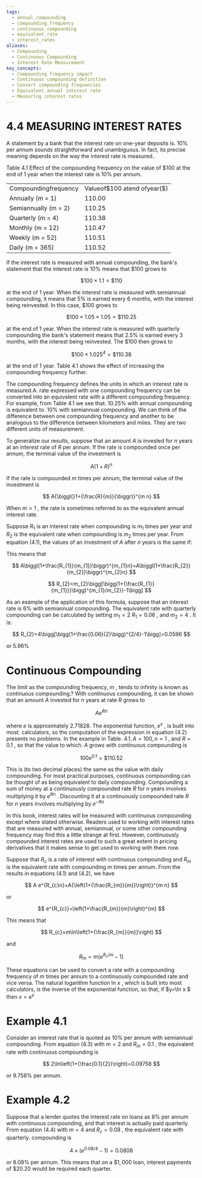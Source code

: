 ```yaml
---
tags:
  - annual_compounding
  - compounding_frequency
  - continuous_compounding
  - equivalent_rate
  - interest_rates
aliases:
  - Compounding
  - Continuous Compounding
  - Interest Rate Measurement
key_concepts:
  - Compounding frequency impact
  - Continuous compounding definition
  - Convert compounding frequencies
  - Equivalent annual interest rate
  - Measuring interest rates
---
```


# 4.4 MEASURING INTEREST RATES  

A statement by a bank that the interest rate on one-year deposits is. $10\%$ per annum sounds straightforward and unambiguous. In fact, its precise meaning depends on the way the interest rate is measured..  

Table 4.1 Effect of the compounding frequency on the value of $\$100$ at the end of 1 year when the interest rate is $10\%$ per annum.   


<html><body><table><tr><td>Compoundingfrequency</td><td>Valueof$100 atend ofyear($)</td></tr><tr><td>Annually (m = 1)</td><td>110.00</td></tr><tr><td>Semiannually (m = 2)</td><td>110.25</td></tr><tr><td>Quarterly (m = 4)</td><td>110.38</td></tr><tr><td>Monthly (m = 12)</td><td>110.47</td></tr><tr><td>Weekly (m = 52)</td><td>110.51</td></tr><tr><td>Daily (m = 365)</td><td>110.52</td></tr></table></body></html>  

If the interest rate is measured with annual compounding, the bank's statement that the interest rate is $10\%$ means that $\$100$ grows to  

$$
\$100\times1.1=\$110
$$  

at the end of 1 year. When the interest rate is measured with semiannual compounding, it means that $5\%$ is earned every 6 months, with the interest being reinvested. In this case, $\$100$ grows to  

$$
\$100\times1.05\times1.05=\$110.25
$$  

at the end of 1 year. When the interest rate is measured with quarterly compounding the bank's statement means that $2.5\%$ is earned every 3 months, with the interest being reinvested. The $\$100$ then grows to  

$$
\$100\times1.025^{4}=\$110.38
$$  

at the end of 1 year. Table 4.1 shows the effect of increasing the compounding frequency further.  

The compounding frequency defines the units in which an interest rate is measured.A. rate expressed with one compounding frequency can be converted into an equivalent rate with a different compounding frequency. For example, from Table 4.1 we see that. $10.25\%$ with annual compounding is equivalent to. $10\%$ with semiannual compounding. We can think of the difference between one compounding frequency and another to be analogous to the difference between kilometers and miles. They are two different units of measurement.  

To generalize our results, suppose that an amount $A$ is invested for $n$ years at an interest rate of $R$ per annum. If the rate is compounded once per annum, the terminal value of the investment is  

$$
A(1+R)^{n}
$$  

If the rate is compounded $m$ times per annum, the terminal value of the investment is  

$$
A{\biggl(}1+{\frac{R}{m}}{\biggr)}^{m n}
$$  

When $m=1$ , the rate is sometimes referred to as the equivalent annual interest rate.  

Suppose $R_{1}$ is an interest rate when compounding is $m_{1}$ times per year and $R_{2}$ is the equivalent rate when compounding is $m_{2}$ times per year. From equation (4.1), the values of an investment of $A$ after $n$ years is the same if:  

This means that  

$$
A\biggl(1+\frac{R_{1}}{m_{1}}\biggr)^{m_{1}n}=A\biggl(1+\frac{R_{2}}{m_{2}}\biggr)^{m_{2}n} 
$$  

$$
R_{2}=m_{2}\bigg[\bigg(1+{\frac{R_{1}}{m_{1}}}\bigg)^{m_{1}/m_{2}}-1\bigg]
$$  

As an example of the application of this formula, suppose that an interest rate is $6\%$ with semiannual compounding. The equivalent rate with quarterly compounding can be calculated by setting $m_{1}=2$ $R_{1}=0.06$ , and $m_{2}=4$ . It is:  

$$
R_{2}=4\bigg[\bigg(1+\frac{0.06}{2}\bigg)^{2/4}-1\bigg]=0.0596
$$  

or $5.96\%$  

# Continuous Compounding  

The limit as the compounding frequency, $m$ , tends to infinity is known as continuous compounding.? With continuous compounding, it can be shown that an amount $A$ invested for $n$ years at rate $R$ grows to  

$$
A e^{R n}
$$  

where $e$ is approximately 2.71828. The exponential function, $e^{x}$ , is built into most. calculators, so the computation of the expression in equation (4.2) presents no problems. In the example in Table. $4.1,A=100,n=1$ , and $R=0.1$ , so that the value to which. $A$ grows with continuous compounding is  

$$
100e^{0.1}=\$110.52
$$  

This is (to two decimal places) the same as the value with daily compounding. For most practical purposes, continuous compounding can be thought of as being equivalent to daily compounding. Compounding a sum of money at a continuously compounded rate $R$ for $n$ years involves multiplying it by $e^{R n}$ . Discounting it at a continuously compounded rate $R$ for $n$ years involves multiplying by $e^{-R n}$  

In this book, interest rates will be measured with continuous compounding except where stated otherwise. Readers used to working with interest rates that are measured with annual, semiannual, or some other compounding frequency may find this a little strange at first. However, continuously compounded interest rates are used to such a great extent in pricing derivatives that it makes sense to get used to working with them now.  

Suppose that $R_{c}$ is a rate of interest with continuous compounding and $R_{m}$ is the equivalent rate with compounding $m$ times per annum. From the results in equations (4.1) and (4.2), we have  

$$
A e^{R_{c}n}=A{\left(1+{\frac{R_{m}}{m}}\right)}^{m n}
$$  

or  

$$
e^{R_{c}}=\left(1+\frac{R_{m}}{m}\right)^{m}
$$  

This means that  

$$
R_{c}=m\ln\left(1+{\frac{R_{m}}{m}}\right)
$$  

and  

$$
R_{m}=m(e^{R_{c}/m}-1)
$$  

These equations can be used to convert a rate with a compounding frequency of $m$ times per annum to a continuously compounded rate and vice versa. The natural logarithm function ln $x$ , which is built into most calculators, is the inverse of the exponential function, so that, if $y=\ln x $ then $x=e^{y}$  

# Example 4.1  

Consider an interest rate that is quoted as $10\%$ per annum with semiannual compounding. From equation (4.3) with $m=2$ and $R_{m}=0.1$ , the equivalent rate with continuous compounding is  

$$
2\ln\left(1+{\frac{0.1}{2}}\right)=0.09758
$$  

or $9.758\%$ per annum.  

# Example 4.2  

Suppose that a lender quotes the interest rate on loans as $8\%$ per annum with continuous compounding, and that interest is actually paid quarterly. From equation (4.4) with $m=4$ and $R_{c}=0.08$ , the equivalent rate with quarterly. compounding is  

$$
4\times(e^{0.08/4}-1)=0.0808
$$  

or $8.08\%$ per annum. This means that on a $\$1,000$ loan, interest payments of $\$20.20$ would be required each quarter.  
